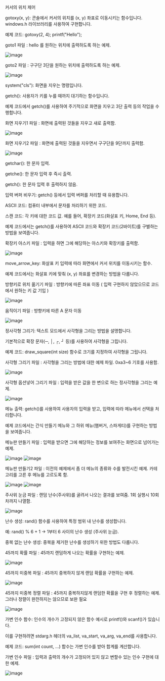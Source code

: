 커서의 위치 제어

gotoxy(x, y): 콘솔에서 커서의 위치를 (x, y) 좌표로 이동시키는 함수입니다. windows.h 라이브러리를 사용하여 구현합니다.

예제 코드: gotoxy(2, 4); printf("Hello");

goto1 파일 : hello 를 원하는 위치에 출력하도록 하는 예제.

![image](https://github.com/user-attachments/assets/eeeb55a8-ec64-4add-8061-5358c02fdc59)

goto2 파일 : 구구단 3단을 원하는 위치에 출력하도록 하는 예제.

![image](https://github.com/user-attachments/assets/fecf9e9c-e9f2-4c90-b1b1-f3189a7c60a3)

system("cls"): 화면을 지우는 명령입니다.

getch(): 사용자가 키를 누를 때까지 대기하는 함수입니다.

예제 코드에서 getch()를 사용하여 주기적으로 화면을 지우고 3단 출력 등의 작업을 수행합니다.

화면 지우기1 파일 : 화면에 출력된 것들을 지우고 새로 출력함.

![image](https://github.com/user-attachments/assets/b9829bea-514a-47c6-a4bb-8a9542e65018)

화면 지우기2 파일 : 화면에 출력된 것들을 지우면서 구구단을 9단까지 출력함.

![image](https://github.com/user-attachments/assets/300d931f-3945-49b6-a30a-2a794d3b3bb6)

getchar(): 한 문자 입력.

getche(): 한 문자 입력 후 즉시 출력.

getch(): 한 문자 입력 후 출력하지 않음.

입력 버퍼 비우기: getch() 등에서 입력 버퍼를 처리할 때 유용합니다.

ASCII 코드: 컴퓨터 내부에서 문자를 처리하기 위한 코드.

스캔 코드: 각 키에 대한 코드 값. 예를 들어, 확장키 코드(화살표 키, Home, End 등).

예제 코드에서는 getch()를 사용하여 ASCII 코드와 확장키 코드(2바이트)를 구별하는 방법을 보여줍니다.

확장키 아스키 파일 : 입력을 하면 그에 해당하는 아스키와 확장키를 출력함.

![image](https://github.com/user-attachments/assets/16848633-edb4-41db-ae5a-a08eda139fdb)


move_arrow_key: 화살표 키 입력에 따라 화면에서 커서 위치를 이동시키는 함수.

예제 코드에서는 화살표 키에 맞춰 (x, y) 좌표를 변경하는 방법을 다룹니다.

방향키로 위치 옮기기 파일 : 방향키에 따른 좌표 이동 ( 입력 구현하지 않았으므로 코드에서 원하는 키 값 기입 )


![image](https://github.com/user-attachments/assets/2ac63d83-851c-4428-b8be-ee769f63d628)

움직이기 파일 : 방향키에 따른 A 문자 이동

![image](https://github.com/user-attachments/assets/592f2e38-b442-4064-8707-e393feac33c1)

정사각형 그리기: 텍스트 모드에서 사각형을 그리는 방법을 설명합니다. 

기본적으로 확장 문자(─, │, ┌, ┘ 등)를 사용하여 사각형을 그립니다.

예제 코드: draw_square(int size) 함수로 크기를 지정하여 사각형을 그립니다.

사각형 그리기 파일 : 사각형을 그리는 방법에 대한 예제 파일. 0xa3~6 기호를 사용함.

![image](https://github.com/user-attachments/assets/87db13e2-cfe5-4861-9a81-07bc028f8b42)

사각형 옵션넣어 그리기 파일 : 입력을 받은 값을 한 변으로 하는 정사각형을 그리는 예제.

![image](https://github.com/user-attachments/assets/1b8b7a87-000d-4caa-8b70-20b23944d75e)


메뉴 출력: getch()를 사용하여 사용자의 입력을 받고, 입력에 따라 메뉴에서 선택을 처리합니다.

예제 코드에서는 간식 만들기 메뉴와 그 하위 메뉴(햄버거, 스파게티)를 구현하는 방법을 보여줍니다.

메뉴판 만들기 파일 : 입력을 받으면 그에 해당하는 정보를 보여주는 화면으로 넘어가는 예제.

![image](https://github.com/user-attachments/assets/272ce8e0-6506-4a08-913f-4c7229e7982f)
![image](https://github.com/user-attachments/assets/72504b3a-212c-4dab-ac2d-eee98d6153ee)

메뉴판 만들기2 파일 : 이전의 예제에서 좀 더 메뉴의 종류와 수를 발전시킨 예제. 카테고리를 고른 후 메뉴를 고르도록 함.

![image](https://github.com/user-attachments/assets/687b4b5e-b389-4b2b-ac8f-cafe8cf3c180)
![image](https://github.com/user-attachments/assets/76ccf152-8bfc-4519-be91-fbe32ed731f3)

주사위 눈금 파일 : 랜덤 난수(주사위)를 굴려서 나오는 결과를 보여줌. 1회 실행시 10회차까지 나열함.

![image](https://github.com/user-attachments/assets/7ca3e712-e30c-4e93-a30b-716aec0bc321)


난수 생성: rand() 함수를 사용하여 특정 범위 내 난수를 생성합니다.

예: rand() % 6 + 1 → 1부터 6 사이의 난수 생성 (주사위 눈금).

중복 없는 난수 생성: 중복을 제거한 난수를 생성하기 위한 방법도 다룹니다.

45까지 확률 파일 : 45까지 랜덤하게 나오는 확률을 구현하는 예제.

![image](https://github.com/user-attachments/assets/4058089c-6deb-4d7d-af2f-7ec46e89ba8e)

45까지 미중복 파일 : 45까지 중복하지 않게 랜덤 확률을 구현하는 예제.

![image](https://github.com/user-attachments/assets/6140437c-1e3b-49eb-bfb1-eba0510dc2b2)

45까지 미중복 정렬 파일 : 45까지 중복하지않게 랜덤한 확률을 구현 후 정렬하는 예제.
그러나 정렬이 완전하지는 않으므로 보완 필요

![image](https://github.com/user-attachments/assets/5a4e3c9a-d870-4824-b007-23af5c7a686b)

가변 인수 함수: 인수의 개수가 고정되지 않은 함수 예시로 printf()와 scanf()가 있습니다. 

이를 구현하려면 stdarg.h 헤더의 va_list, va_start, va_arg, va_end를 사용합니다.

예제 코드: sum(int count, ...) 함수는 가변 인수를 받아 합계를 계산합니다.

가변 인수 파일 : 입력과 출력의 개수가 고정되어 있지 않고 변할수 있는 인수 구현에 대한 예제.

![image](https://github.com/user-attachments/assets/5198fff9-66b8-4776-a3f4-fcfac2c7aaf2)






